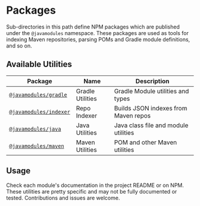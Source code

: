 # Packages

Sub-directories in this path define NPM packages which are published under the `@javamodules` namespace. These packages
are used as tools for indexing Maven repositories, parsing POMs and Gradle module definitions, and so on.

## Available Utilities

| Package                     | Name             | Description                          |
| --------------------------- | ---------------- | ------------------------------------ |
| [`@javamodules/gradle`][0]  | Gradle Utilities | Gradle Module utilities and types    |
| [`@javamodules/indexer`][1] | Repo Indexer     | Builds JSON indexes from Maven repos |
| [`@javamodules/java`][2]    | Java Utilities   | Java class file and module utilities |
| [`@javamodules/maven`][3]   | Maven Utilities  | POM and other Maven utilities        |

## Usage

Check each module's documentation in the project README or on NPM. These utilities are pretty specific and may not be
fully documented or tested. Contributions and issues are welcome.

[0]: ./gradle
[1]: ./indexer
[2]: ./java
[3]: ./maven
